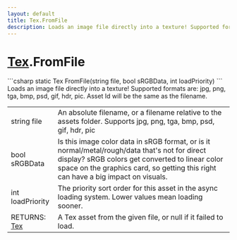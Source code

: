 ```yaml
---
layout: default
title: Tex.FromFile
description: Loads an image file directly into a texture! Supported formats are. jpg, png, tga, bmp, psd, gif, hdr, pic. Asset Id will be the same as the filename.
---
```

# [Tex]({{site.url}}/Pages/Reference/Tex.html).FromFile

<div class='signature' markdown='1'>
```csharp
static Tex FromFile(string file, bool sRGBData, int loadPriority)
```
Loads an image file directly into a texture! Supported
formats are: jpg, png, tga, bmp, psd, gif, hdr, pic. Asset Id
will be the same as the filename.
</div>

|  |  |
|--|--|
|string file|An absolute filename, or a filename relative             to the assets folder. Supports jpg, png, tga, bmp, psd, gif, hdr,             pic|
|bool sRGBData|Is this image color data in sRGB format,             or is it normal/metal/rough/data that's not for direct display?             sRGB colors get converted to linear color space on the graphics             card, so getting this right can have a big impact on visuals.|
|int loadPriority|The priority sort order for this asset             in the async loading system. Lower values mean loading sooner.|
|RETURNS: [Tex]({{site.url}}/Pages/Reference/Tex.html)|A Tex asset from the given file, or null if it failed to load.|




